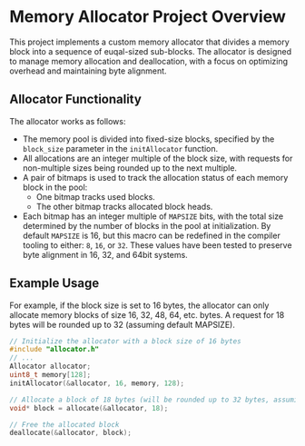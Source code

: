 **Memory Allocator Project Overview**
=====================================

This project implements a custom memory allocator that divides a memory block into a sequence of euqal-sized sub-blocks. The allocator is designed to manage memory allocation and deallocation, with a focus on optimizing overhead and maintaining byte alignment.

**Allocator Functionality**
---------------------------

The allocator works as follows:

* The memory pool is divided into fixed-size blocks, specified by the `block_size` parameter in the `initAllocator` function.
* All allocations are an integer multiple of the block size, with requests for non-multiple sizes being rounded up to the next multiple.
* A pair of bitmaps is used to track the allocation status of each memory block in the pool:
	+ One bitmap tracks used blocks.
	+ The other bitmap tracks allocated block heads.
* Each bitmap has an integer multiple of `MAPSIZE` bits, with the total size determined by the number of blocks in the pool at initialization. By default `MAPSIZE` is 16, but this macro can be redefined in the compiler tooling to either: `8`, `16`, or `32`. These values have been tested to preserve byte alignment in 16, 32, and 64bit systems.

**Example Usage**
-----------------

For example, if the block size is set to 16 bytes, the allocator can only allocate memory blocks of size 16, 32, 48, 64, etc. bytes. A request for 18 bytes will be rounded up to 32 (assuming default MAPSIZE). 

```c
// Initialize the allocator with a block size of 16 bytes
#include "allocator.h"
// ...
Allocator allocator;
uint8_t memory[128];
initAllocator(&allocator, 16, memory, 128);

// Allocate a block of 18 bytes (will be rounded up to 32 bytes, assuming default MAPSIZE)
void* block = allocate(&allocator, 18);

// Free the allocated block
deallocate(&allocator, block);
```